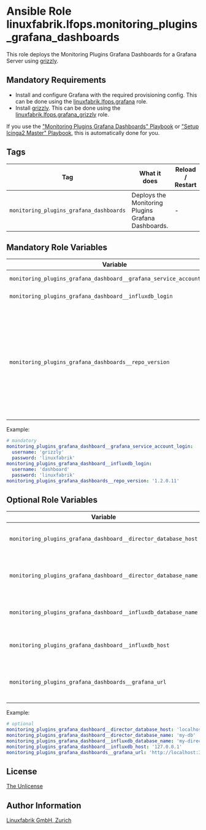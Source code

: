 # Ansible Role linuxfabrik.lfops.monitoring_plugins_grafana_dashboards

This role deploys the Monitoring Plugins Grafana Dashboards for a Grafana Server using [grizzly](https://grafana.github.io/grizzly/).


## Mandatory Requirements

* Install and configure Grafana with the required provisioning config. This can be done using the [linuxfabrik.lfops.grafana](https://github.com/Linuxfabrik/lfops/tree/main/roles/grafana) role.
* Install [grizzly](https://grafana.github.io/grizzly/). This can be done using the [linuxfabrik.lfops.grafana_grizzly](https://github.com/Linuxfabrik/lfops/tree/main/roles/grafana_grizzly) role.

If you use the ["Monitoring Plugins Grafana Dashboards" Playbook](https://github.com/Linuxfabrik/lfops/blob/main/playbooks/monitoring_plugins_grafana_dashboards.yml) or ["Setup Icinga2 Master" Playbook](https://github.com/Linuxfabrik/lfops/blob/main/playbooks/setup_icinga2_master.yml), this is automatically done for you.


## Tags

| Tag           | What it does                                 | Reload / Restart |
| ---           | ------------                                 | ---------------- |
| `monitoring_plugins_grafana_dashboards` | Deploys the Monitoring Plugins Grafana Dashboards. | - |


## Mandatory Role Variables

| Variable | Description |
| -------- | ----------- |
| `monitoring_plugins_grafana_dashboard__grafana_service_account_login` | The login for a Grafana service account with a "Admin" token. |
| `monitoring_plugins_grafana_dashboard__influxdb_login` | The login for the InfluxDB database. Only needs to have read permissions. |
| `monitoring_plugins_grafana_dashboards__repo_version` | String. Which version of the monitoring plugins should be deployed? Possible options: <ul><li>A specific release, for example `1.2.0.11`. See the [Releases](https://github.com/Linuxfabrik/monitoring-plugins/releases).</li><li>`dev`: The development version (main branch). Use with care. Only works with `monitoring_plugins__install_method: 'source'`.</li></ul> Defaults to `lfops__monitoring_plugins_version` for convenience. |

Example:
```yaml
# mandatory
monitoring_plugins_grafana_dashboard__grafana_service_account_login:
  username: 'grizzly'
  password: 'linuxfabrik'
monitoring_plugins_grafana_dashboard__influxdb_login:
  username: 'dashboard'
  password: 'linuxfabrik'
monitoring_plugins_grafana_dashboards__repo_version: '1.2.0.11'
```


## Optional Role Variables

| Variable | Description | Default Value |
| -------- | ----------- | ------------- |
| `monitoring_plugins_grafana_dashboard__director_database_host` | The host of the Director SQL database. | `'127.0.0.1'` |
| `monitoring_plugins_grafana_dashboard__director_database_name` | The name of the Director SQL database. | `'{{ icingaweb2_module_director__database_name }}'` |
| `monitoring_plugins_grafana_dashboard__influxdb_database_name` | The name of the InfluxDB database. | `'{{ icinga2_master__influxdb_database_name }}'` |
| `monitoring_plugins_grafana_dashboard__influxdb_host` | The host of the InfluxDB database. | `'{{ icinga2_master__influxdb_host }}'` |
| `monitoring_plugins_grafana_dashboards__grafana_url` | The URL under which Grafana is reachable | `'{{ grafana__api_url }}'` |

Example:
```yaml
# optional
monitoring_plugins_grafana_dashboard__director_database_host: 'localhost'
monitoring_plugins_grafana_dashboard__director_database_name: 'my-db'
monitoring_plugins_grafana_dashboard__influxdb_database_name: 'my-director-db'
monitoring_plugins_grafana_dashboard__influxdb_host: '127.0.0.1'
monitoring_plugins_grafana_dashboards__grafana_url: 'http://localhost:3000'
```


## License

[The Unlicense](https://unlicense.org/)


## Author Information

[Linuxfabrik GmbH, Zurich](https://www.linuxfabrik.ch)
